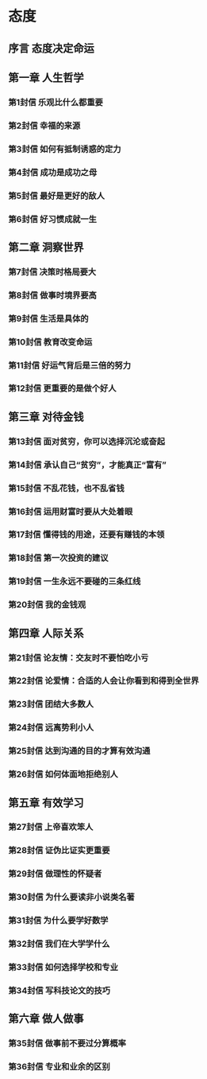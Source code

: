 # 态度

## 序言 态度决定命运

## 第一章 人生哲学

### 第1封信 乐观比什么都重要

### 第2封信 幸福的来源

### 第3封信 如何有抵制诱惑的定力

### 第4封信 成功是成功之母

### 第5封信 最好是更好的敌人

### 第6封信 好习惯成就一生

## 第二章 洞察世界

### 第7封信 决策时格局要大

### 第8封信 做事时境界要高

### 第9封信 生活是具体的

### 第10封信 教育改变命运

### 第11封信 好运气背后是三倍的努力

### 第12封信 更重要的是做个好人

## 第三章 对待金钱

### 第13封信 面对贫穷，你可以选择沉沦或奋起

### 第14封信 承认自己“贫穷”，才能真正“富有”

### 第15封信 不乱花钱，也不乱省钱

### 第16封信 运用财富时要从大处着眼

### 第17封信 懂得钱的用途，还要有赚钱的本领

### 第18封信 第一次投资的建议

### 第19封信 一生永远不要碰的三条红线

### 第20封信 我的金钱观

## 第四章 人际关系

### 第21封信 论友情：交友时不要怕吃小亏

### 第22封信 论爱情：合适的人会让你看到和得到全世界

### 第23封信 团结大多数人

### 第24封信 远离势利小人
 
### 第25封信 达到沟通的目的才算有效沟通

### 第26封信 如何体面地拒绝别人

## 第五章 有效学习

### 第27封信 上帝喜欢笨人

### 第28封信 证伪比证实更重要

### 第29封信 做理性的怀疑者

### 第30封信 为什么要读非小说类名著

### 第31封信 为什么要学好数学

### 第32封信 我们在大学学什么

### 第33封信 如何选择学校和专业

### 第34封信 写科技论文的技巧

## 第六章 做人做事

### 第35封信 做事前不要过分算概率

### 第36封信 专业和业余的区别
